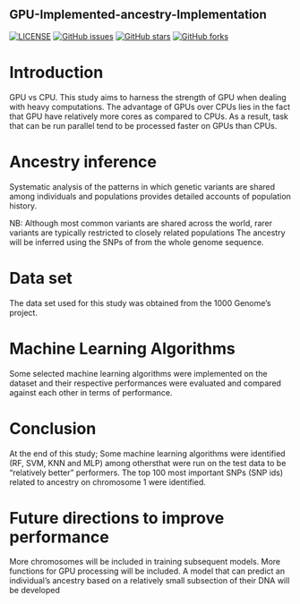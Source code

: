 ## GPU-Implemented-ancestry-Implementation
[![LICENSE](https://img.shields.io/github/license/rayotoo/GPU-Implemented-ancestry-Implementation-?style=flat-square&color=green)](https://github.com/rayotoo/GPU-Implemented-ancestry-Implementation-/blob/main/LICENSE)
[![GitHub issues](https://img.shields.io/github/issues/rayotoo/GPU-Implemented-ancestry-Implementation-?style=flat-square)](https://github.com/rayotoo/Bulk-RNA-seq/issues)
[![GitHub stars](https://img.shields.io/github/stars/rayotoo/GPU-Implemented-ancestry-Implementation-?style=flat-square&color=important)](https://github.com/rayotoo/Bulk-RNA-seq/stargazers)
[![GitHub forks](https://img.shields.io/github/forks/rayotoo/GPU-Implemented-ancestry-Implementation-?style=flat-square&color=blueviolet)](https://github.com/rayotoo/Bulk-RNA-seq/network/members)

# Introduction
GPU vs CPU. 
This study aims to harness the strength of GPU when dealing with heavy computations. The advantage of GPUs over CPUs lies in the fact that GPU have relatively more cores as compared to CPUs. As a result, task that can be run parallel tend to be processed faster on GPUs than CPUs.

# Ancestry inference
Systematic analysis of the patterns in which genetic variants are shared among individuals and populations provides detailed accounts of population history. 

NB: Although most common variants are shared across the world, rarer variants are typically restricted to closely related populations
The ancestry will be inferred using the SNPs of from the whole genome sequence.


# Data set
The data set used for this study was obtained from the 1000 Genome’s project.

# Machine Learning Algorithms
Some selected machine learning algorithms were implemented on the dataset and their respective performances were evaluated and compared against each other in terms of performance.


# Conclusion
At the end of this study;
  Some machine learning algorithms were identified (RF, SVM, KNN and MLP) among othersthat were run on the test data to be “relatively better” performers.
  The top 100 most important SNPs (SNP ids) related to ancestry on chromosome 1 were identified.

# Future directions to improve performance
More chromosomes will  be included in training subsequent models.
More functions for GPU processing will be included.
A model that can predict an individual’s ancestry based on a relatively small subsection of their DNA will be developed
